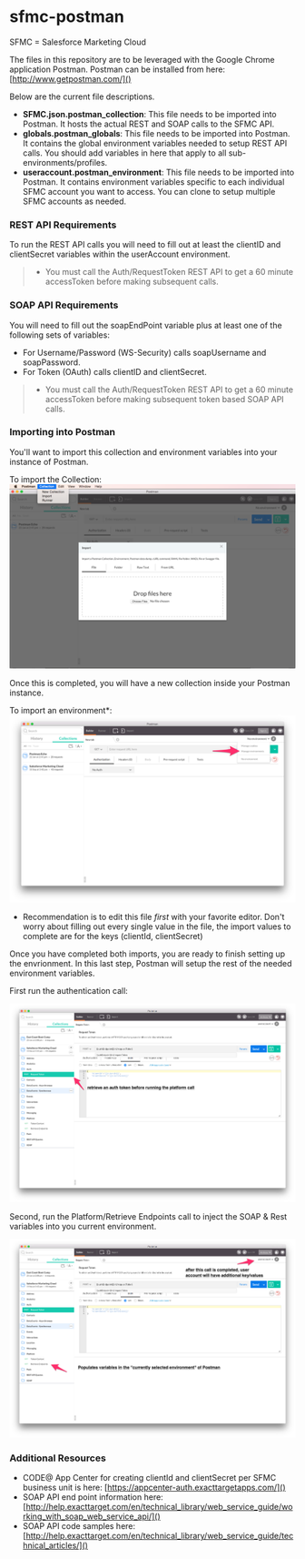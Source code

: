 # sfmc-postman
SFMC = Salesforce Marketing Cloud

The files in this repository are to be leveraged with the Google Chrome application Postman. Postman can be installed from here: [http://www.getpostman.com/]()

Below are the current file descriptions.

- **SFMC.json.postman_collection**: This file needs to be imported into Postman. It hosts the actual REST and SOAP calls to the SFMC API.
- **globals.postman_globals**: This file needs to be imported into Postman. It contains the global environment variables needed to setup REST API calls. You should add variables in here that apply to all sub-environments/profiles.
- **useraccount.postman_environment**: This file needs to be imported into Postman. It contains environment variables specific to each individual SFMC account you want to access. You can clone to setup multiple SFMC accounts as needed.

### REST API Requirements
To run the REST API calls you will need to fill out at least the clientID and clientSecret variables within the userAccount environment. 

> * You must call the Auth/RequestToken REST API to get a 60 minute accessToken before making subsequent calls.

### SOAP API Requirements
You will need to fill out the soapEndPoint variable plus at least one of the following sets of variables:

- For Username/Password (WS-Security) calls soapUsername and soapPassword.
- For Token (OAuth) calls clientID and clientSecret.

> * You must call the Auth/RequestToken REST API to get a 60 minute accessToken before making subsequent token based SOAP API calls.

### Importing into Postman
You'll want to import this collection and environment variables into your instance of Postman.

To import the Collection:
![alt tag](./images/import-collection.png)

Once this is completed, you will have a new collection inside your Postman instance. 

To import an environment*:
![alt tag](./images/manage-environment.png)

* Recommendation is to edit this file *first* with your favorite editor. Don't worry about filling out every single value in the file, the import values to complete are for the keys (clientId, clientSecret)

Once you have completed both imports, you are ready to finish setting up the envrionment. In this last step, Postman will setup the rest of the needed environment variables.

First run the authentication call:

![alt tag](./images/retrieveauthtoken.png)

Second, run the Platform/Retrieve Endpoints call to inject the SOAP & Rest variables into you current environment.

![alt tag](./images/neededcalls.png)

### Additional Resources
- CODE@ App Center for creating clientId and clientSecret per SFMC business unit is here: [https://appcenter-auth.exacttargetapps.com/]()
- SOAP API end point information here: [http://help.exacttarget.com/en/technical_library/web_service_guide/working_with_soap_web_service_api/]()
- SOAP API code samples here: [http://help.exacttarget.com/en/technical_library/web_service_guide/technical_articles/]()
